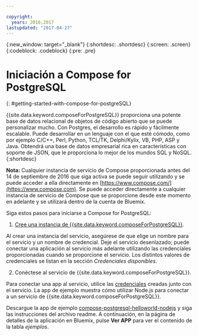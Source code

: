 ```yaml
---

copyright:
  years: 2016,2017
lastupdated: "2017-04-27"
---
```


{:new_window: target="_blank"}
{:shortdesc: .shortdesc}
{:screen: .screen}
{:codeblock: .codeblock}
{:pre: .pre}

# Iniciación a Compose for PostgreSQL
{: #getting-started-with-compose-for-postgreSQL}

{{site.data.keyword.composeForPostgreSQL}} proporciona una potente base de datos relacional de objetos de código abierto que se puede personalizar mucho. Con Postgres, el desarrollo es rápido y fácilmente escalable. Puede desarrollar en un lenguaje con el que esté cómodo, como por ejemplo C/C++, Perl, Python, TCL/TK, Delphi/Kylix, VB, PHP, ASP y Java. Obtendrá una base de datos empresarial rica en características con soporte de JSON, que le proporciona lo mejor de los mundos SQL y NoSQL.
{:shortdesc}

**Nota:** Cualquier instancia de servicio de Compose proporcionada antes del 14 de septiembre de 2016 que siga activa se puede seguir utilizando y se puede acceder a ella directamente en [https://www.compose.com/](https://www.compose.com). Se puede acceder directamente a cualquier instancia de servicio de Compose que se proporcione desde este momento en adelante y se utilizará dentro de la cuenta de Bluemix.

Siga estos pasos para iniciarse a Compose for PostgreSQL:

1. [Cree una instancia de {{site.data.keyword.composeForPostgreSQL}}](https://console.ng.bluemix.net/catalog/services/compose-for-postgresql/).

  Al crear una instancia del servicio, asegúrese de que elige un nombre para el servicio y un nombre de credencial. Deje el servicio desenlazado; puede conectar una aplicación al servicio más adelante utilizando las credenciales proporcionadas cuando se proporcione el servicio. Los distintos valores de credenciales se listan en la sección *Credenciales disponibles*.

2. Conéctese al servicio de {{site.data.keyword.composeForPostgreSQL}}.

  Para conectar una app al servicio, utilice las [credenciales](./credentials.html) creadas junto con el servicio. La app de ejemplo muestra cómo utilizar Node.js para conectar a un servicio de {{site.data.keyword.composeForPostgreSQL}}.

  Descargue la app de ejemplo [compose-postgresql-helloworld-nodejs](https://github.com/IBM-Bluemix/compose-postgresql-helloworld-nodejs) y siga las instrucciones del archivo readme. A continuación, en la página de detalles de la aplicación en Bluemix, pulse **Ver APP** para ver el contenido de la tabla *ejemplos*.
